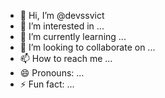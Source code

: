 - 👋 Hi, I’m @devssvict
- 👀 I’m interested in ...
- 🌱 I’m currently learning ...
- 💞️ I’m looking to collaborate on ...
- 📫 How to reach me ...
- 😄 Pronouns: ...
- ⚡ Fun fact: ...

<!---
devssvict/devssvict is a ✨ special ✨ repository because its `README.md` (this file) appears on your GitHub profile.
You can click the Preview link to take a look at your changes.
--->
